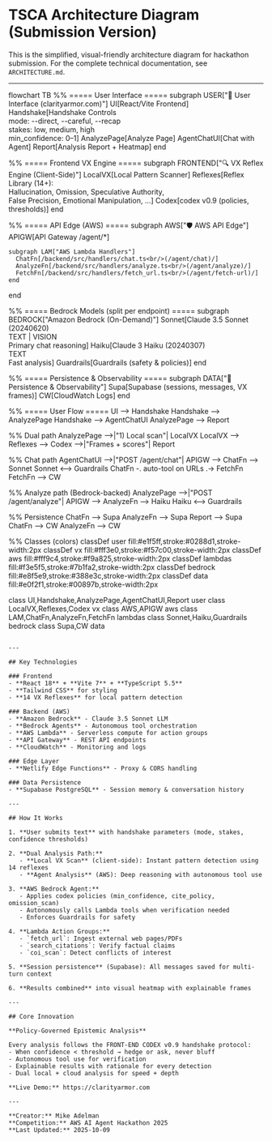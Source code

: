 # TSCA Architecture Diagram (Submission Version)

This is the simplified, visual-friendly architecture diagram for hackathon submission.
For the complete technical documentation, see `ARCHITECTURE.md`.

---

flowchart TB
  %% ===== User Interface =====
  subgraph USER["👤 User Interface (clarityarmor.com)"]
    UI[React/Vite Frontend]
    Handshake[Handshake Controls<br/>mode: --direct, --careful, --recap<br/>stakes: low, medium, high<br/>min_confidence: 0–1]
    AnalyzePage[Analyze Page]
    AgentChatUI[Chat with Agent]
    Report[Analysis Report + Heatmap]
  end

  %% ===== Frontend VX Engine =====
  subgraph FRONTEND["🔍 VX Reflex Engine (Client-Side)"]
    LocalVX[Local Pattern Scanner]
    Reflexes[Reflex Library (14+):<br/>Hallucination, Omission, Speculative Authority,<br/>False Precision, Emotional Manipulation, …]
    Codex[codex v0.9 (policies, thresholds)]
  end

  %% ===== API Edge (AWS) =====
  subgraph AWS["🛡️ AWS API Edge"]
    APIGW[API Gateway /agent/*]

    subgraph LAM["AWS Lambda Handlers"]
      ChatFn[/backend/src/handlers/chat.ts<br/>(/agent/chat)/]
      AnalyzeFn[/backend/src/handlers/analyze.ts<br/>(/agent/analyze)/]
      FetchFn[/backend/src/handlers/fetch_url.ts<br/>(/agent/fetch-url)/]
    end
  end

  %% ===== Bedrock Models (split per endpoint) =====
  subgraph BEDROCK["Amazon Bedrock (On-Demand)"]
    Sonnet[Claude 3.5 Sonnet (20240620)<br/>TEXT&#160;&#124;&#160;VISION<br/>Primary chat reasoning]
    Haiku[Claude 3 Haiku (20240307)<br/>TEXT<br/>Fast analysis]
    Guardrails[Guardrails (safety & policies)]
  end

  %% ===== Persistence & Observability =====
  subgraph DATA["💾 Persistence & Observability"]
    Supa[Supabase (sessions, messages, VX frames)]
    CW[CloudWatch Logs]
  end

  %% ===== User Flow =====
  UI --> Handshake
  Handshake --> AnalyzePage
  Handshake --> AgentChatUI
  AnalyzePage --> Report

  %% Dual path
  AnalyzePage -->|"1) Local scan"| LocalVX
  LocalVX --> Reflexes --> Codex -->|"Frames + scores"| Report

  %% Chat path
  AgentChatUI -->|"POST /agent/chat"| APIGW --> ChatFn --> Sonnet
  Sonnet <--> Guardrails
  ChatFn -. auto-tool on URLs .-> FetchFn
  FetchFn --> CW

  %% Analyze path (Bedrock-backed)
  AnalyzePage -->|"POST /agent/analyze"| APIGW --> AnalyzeFn --> Haiku
  Haiku <--> Guardrails

  %% Persistence
  ChatFn --> Supa
  AnalyzeFn --> Supa
  Report --> Supa
  ChatFn --> CW
  AnalyzeFn --> CW

  %% Classes (colors)
  classDef user fill:#e1f5ff,stroke:#0288d1,stroke-width:2px
  classDef vx fill:#fff3e0,stroke:#f57c00,stroke-width:2px
  classDef aws fill:#fff9c4,stroke:#f9a825,stroke-width:2px
  classDef lambdas fill:#f3e5f5,stroke:#7b1fa2,stroke-width:2px
  classDef bedrock fill:#e8f5e9,stroke:#388e3c,stroke-width:2px
  classDef data fill:#e0f2f1,stroke:#00897b,stroke-width:2px

  class UI,Handshake,AnalyzePage,AgentChatUI,Report user
  class LocalVX,Reflexes,Codex vx
  class AWS,APIGW aws
  class LAM,ChatFn,AnalyzeFn,FetchFn lambdas
  class Sonnet,Haiku,Guardrails bedrock
  class Supa,CW data

```

---

## Key Technologies

### Frontend
- **React 18** + **Vite 7** + **TypeScript 5.5**
- **Tailwind CSS** for styling
- **14 VX Reflexes** for local pattern detection

### Backend (AWS)
- **Amazon Bedrock** - Claude 3.5 Sonnet LLM
- **Bedrock Agents** - Autonomous tool orchestration
- **AWS Lambda** - Serverless compute for action groups
- **API Gateway** - REST API endpoints
- **CloudWatch** - Monitoring and logs

### Edge Layer
- **Netlify Edge Functions** - Proxy & CORS handling

### Data Persistence
- **Supabase PostgreSQL** - Session memory & conversation history

---

## How It Works

1. **User submits text** with handshake parameters (mode, stakes, confidence thresholds)

2. **Dual Analysis Path:**
   - **Local VX Scan** (client-side): Instant pattern detection using 14 reflexes
   - **Agent Analysis** (AWS): Deep reasoning with autonomous tool use

3. **AWS Bedrock Agent:**
   - Applies codex policies (min_confidence, cite_policy, omission_scan)
   - Autonomously calls Lambda tools when verification needed
   - Enforces Guardrails for safety

4. **Lambda Action Groups:**
   - `fetch_url`: Ingest external web pages/PDFs
   - `search_citations`: Verify factual claims
   - `coi_scan`: Detect conflicts of interest

5. **Session persistence** (Supabase): All messages saved for multi-turn context

6. **Results combined** into visual heatmap with explainable frames

---

## Core Innovation

**Policy-Governed Epistemic Analysis**

Every analysis follows the FRONT-END CODEX v0.9 handshake protocol:
- When confidence < threshold → hedge or ask, never bluff
- Autonomous tool use for verification
- Explainable results with rationale for every detection
- Dual local + cloud analysis for speed + depth

**Live Demo:** https://clarityarmor.com

---

**Creator:** Mike Adelman
**Competition:** AWS AI Agent Hackathon 2025
**Last Updated:** 2025-10-09

